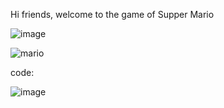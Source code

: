 Hi friends, welcome to the game of Supper Mario

![image](https://user-images.githubusercontent.com/100313500/172065822-e764600e-6e72-4469-904c-00717c39ad73.png)




![mario](https://user-images.githubusercontent.com/100313500/172066122-4cc59fbb-e999-4bf4-9f1b-23205f330e2c.gif)







code:

![image](https://user-images.githubusercontent.com/100313500/172065892-8d3c27d1-007d-4e2b-88bb-934af4a2b425.png)
